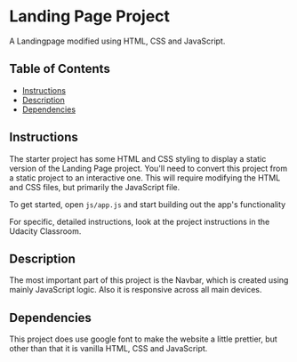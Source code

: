# Landing Page Project

A Landingpage modified using HTML, CSS and JavaScript.

## Table of Contents

* [Instructions](#instructions)
* [Description](#description)
* [Dependencies](#dependencies)

## Instructions

The starter project has some HTML and CSS styling to display a static version of the Landing Page project. You'll need to convert this project from a static project to an interactive one. This will require modifying the HTML and CSS files, but primarily the JavaScript file.

To get started, open `js/app.js` and start building out the app's functionality

For specific, detailed instructions, look at the project instructions in the Udacity Classroom.

## Description

The most important part of this project is the Navbar, which is created using mainly JavaScript logic. Also it is responsive across all main devices.

## Dependencies

This project does use google font to make the website a little prettier, but other than that it is vanilla HTML, CSS and JavaScript.

